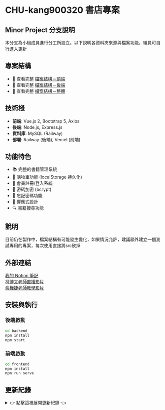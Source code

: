 # CHU-kang900320 書店專案

## Minor Project 分支說明

本分支為小組成員進行分工所設立。以下說明各資料夾來源與檔案功能，組員可自行進入更新

## 專案結構
- 📁 查看完整 [檔案結構－前端](./docs/檔案結構－前端.txt)
- 📁 查看完整 [檔案結構－後端](./docs/檔案結構－後端.txt)
- 📁 查看完整 [檔案結構－整體](./docs/檔案結構－整體.txt)

## 技術棧
- **前端**: Vue.js 2, Bootstrap 5, Axios
- **後端**: Node.js, Express.js
- **資料庫**: MySQL (Railway)
- **部署**: Railway (後端), Vercel (前端)

## 功能特色
- 📚 完整的書籍管理系統
- 🛒 購物車功能 (localStorage 持久化)
- 👤 會員註冊/登入系統
- 🔐 密碼加密 (bcrypt)
- 📧 忘記密碼功能
- 🎨 響應式設計
- 🔍 書籍搜尋功能

## 說明
目前仍在製作中，檔案結構有可能發生變化，如果情況允許，建議額外建立一個測試專用的專案，每次使用直接將src砍掉

## 外部連結
[我的 Notion 筆記](https://www.notion.so/1d5d07d9b596803dbaabc42779d44084)<br>
[柯博文老師直播影片](https://www.youtube.com/playlist?list=PLkvu6TsdkQFqvlhPJt8uYu9Lpg8yEzb6h)<br>
[俞樺捷老師教學影片](https://www.youtube.com/playlist?list=PLuE5-ADiU3JKsMI5ecbCViOAyx0L3tWXH)<br>

## 安裝與執行

### 後端啟動
```bash
cd backend
npm install
npm start
```

### 前端啟動
```bash
cd frontend
npm install
npm run serve
```

## 更新紀錄

<details>
<summary>👉 點擊這裡展開更新紀錄 👈</summary>

<hr>

<details>
<summary>最新｜完整購物車系統整合</summary>

- **新增**
  - 完整的購物車功能 (加入、修改數量、刪除)
  - 結帳流程 (訂單資訊填寫、確認、成功頁面)
  - 訂單管理系統 (後端 API 完整實現)
  - 會員忘記密碼功能
  - 首頁和書籍一覽頁面的加入購物車功能

- **修復**
  - 解決 PowerShell 兼容性問題
  - 修復資料庫連接和交易處理
  - 解決端口衝突問題
  - 修復圖片顯示問題

</details>